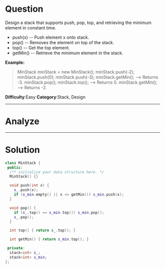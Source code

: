 
# Question

Design a stack that supports push, pop, top, and retrieving the minimum element in constant time.

- push(x) -- Push element x onto stack.
- pop() -- Removes the element on top of the stack.
- top() -- Get the top element.
- getMin() -- Retrieve the minimum element in the stack.

**Example:**  

> MinStack minStack = new MinStack();
> minStack.push(-2);
> minStack.push(0);
> minStack.push(-3);
> minStack.getMin();   --> Returns -3.
> minStack.pop();
> minStack.top();      --> Returns 0.
> minStack.getMin();   --> Returns -2.

**Difficulty**:Easy
**Category**:Stack, Design


------------

# Analyze

------------

# Solution

```cpp
class MinStack {
 public:
  /** initialize your data structure here. */
  MinStack() {}

  void push(int x) {
    s_.push(x);
    if (s_min.empty() || x <= getMin()) s_min.push(x);
  }

  void pop() {
    if (s_.top() == s_min.top()) s_min.pop();
    s_.pop();
  }

  int top() { return s_.top(); }

  int getMin() { return s_min.top(); }

 private:
  stack<int> s_;
  stack<int> s_min;
};
```

